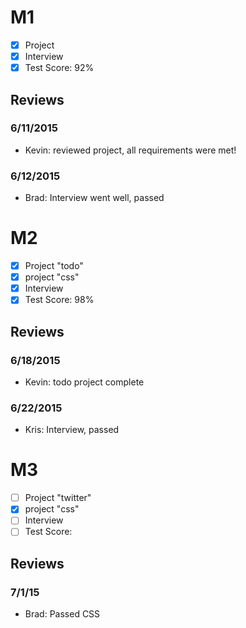 
# M1

- [x] Project 
- [x] Interview
- [x] Test Score: 92%

## Reviews

### 6/11/2015
- Kevin: reviewed project, all requirements were met!

### 6/12/2015
- Brad: Interview went well, passed

# M2

- [x] Project "todo"
- [x] project "css"
- [x] Interview
- [x] Test Score: 98%

## Reviews

### 6/18/2015

- Kevin: todo project complete

### 6/22/2015
- Kris: Interview, passed


# M3

- [ ] Project "twitter"
- [x] project "css"
- [ ] Interview
- [ ] Test Score:

## Reviews

### 7/1/15
- Brad: Passed CSS
